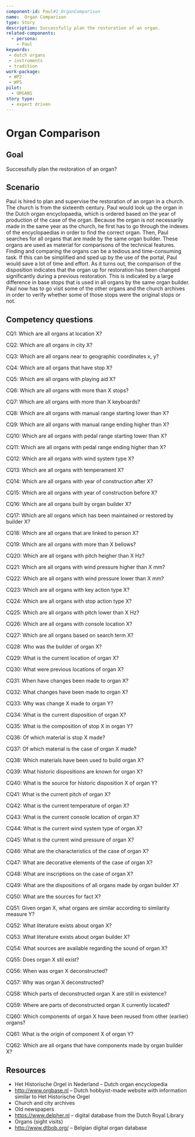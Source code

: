 ```yaml
---
component-id: Paul#1_OrganComparison
name:  Organ Comparison 
type: Story
description: Successfully plan the restoration of an organ.
related-components:
  - persona: 
    - Paul
keywords: 
 - dutch organs
 - instruments
 - tradition
work-package:
 - WP2
 - WP5
pilot:
  - ORGANS
story type: 
  - expert driven
---
```

#  Organ Comparison

## Goal 

Successfully plan the restoration of an organ?

## Scenario  

Paul is hired to plan and supervise the restoration of an organ in a church. The church is from the sixteenth century. Paul would look up the organ in the Dutch organ encyclopaedia, which is ordered based on the year of production of the case of the organ. Because the organ is not necessarily made in the same year as the church, he first has to go through the indexes of the encyclopaedias in order to find the correct organ. Then, Paul searches for all organs that are made by the same organ builder. These organs are used as material for comparisons of the technical features. Finding and comparing the organs can be a tedious and time-consuming task. If this can be simplified and sped up by the use of the portal, Paul would save a lot of time and effort.
As it turns out, the comparison of the disposition indicates that the organ up for restoration has been changed significantly during a previous restoration. This is indicated by a large difference in base stops that is used in all organs by the same organ builder. Paul now has to go visit some of the other organs and the church archives in order to verify whether some of those stops were the original stops or not.

## Competency questions 

CQ1: Which are all organs at location X?

CQ2: Which are all organs in city X?

CQ3: Which are all organs near to geographic coordinates x, y?

CQ4: Which are all organs that have stop X?

CQ5: Which are all organs with playing aid X?

CQ6: Which are all organs with more than X stops?

CQ7: Which are all organs with more than X keyboards?

CQ8: Which are all organs with manual range starting lower than X?

CQ9: Which are all organs with manual range ending higher than X?

CQ10: Which are all organs with pedal range starting lower than X?

CQ11: Which are all organs with pedal range ending higher than X?

CQ12: Which are all organs with wind system type X?

CQ13: Which are all organs with temperament X?

CQ14: Which are all organs with year of construction after X?

CQ15: Which are all organs with year of construction before X?

CQ16: Which are all organs built by organ builder X?

CQ17: Which are all organs which has been maintained or restored by builder X?

CQ18: Which are all organs that are linked to person X?

CQ19: Which are all organs with more than X bellows?

CQ20: Which are all organs with pitch heigher than X Hz?

CQ21: Which are all organs with wind pressure higher than X mm?

CQ22: Which are all organs with wind pressure lower than X mm?

CQ23: Which are all organs with key action type X?

CQ24: Which are all organs with stop action type X?

CQ25: Which are all organs with pitch lower than X Hz?

CQ26: Which are all organs with console location X?

CQ27: Which are all organs based on search term X?

CQ28: Who was the builder of organ X?

CQ29: What is the current location of organ X?

CQ30: What were previous locations of organ X?

CQ31: When have changes been made to organ X?

CQ32: What changes have been made to organ X?

CQ33: Why was change X made to organ Y?

CQ34: What is the current disposition of organ X?

CQ35: What is the composition of stop X in organ Y?

CQ36: Of which material is stop X made?

CQ37: Of which material is the case of organ X made?

CQ38: Which materials have been used to build organ X?

CQ39: What historic dispositions are known for organ X?

CQ40: What is the source for historic disposition X of organ Y?

CQ41: What is the current pitch of organ X?

CQ42: What is the current temperature of organ X?

CQ43: What is the current console location of organ X?

CQ44: What is the current wind system type of organ X?

CQ45: What is the current wind pressure of organ X?

CQ46: What are the characteristics of the case of organ X?

CQ47: What are decorative elements of the case of organ X?

CQ48: What are inscriptions on the case of organ X?

CQ49: What are the dispositions of all organs made by organ builder X?

CQ50: What are the sources for fact X?

CQ51: Given organ X, what organs are similar according to similarity measure Y?

CQ52: What literature exists about organ X?

CQ53: What literature exists about organ builder X?

CQ54: What sources are available regarding the sound of organ X?

CQ55: Does organ X stil exist?

CQ56: When was organ X deconstructed?

CQ57: Why was organ X deconstructed?

CQ58: Which parts of deconstructed organ X are still in existence?

CQ59: Where are parts of deconstructed organ X currently located?

CQ60: Which components of organ X have been reused from other (earlier) organs?

CQ61: What is the origin of component X of organ Y?

CQ62: Which are all organs that have components made by organ builder X?

## Resources

- Het Historische Orgel in Nederland – Dutch organ encyclopedia
- http://www.orgbase.nl – Dutch hobbyist-made website with information similar to Het Historische Orgel
- Church and city archives
- Old newspapers
- https://www.delpher.nl – digital database from the Dutch Royal Library
- Organs (sight visits)
- http://www.dtbob.org/ – Belgian digital organ database
